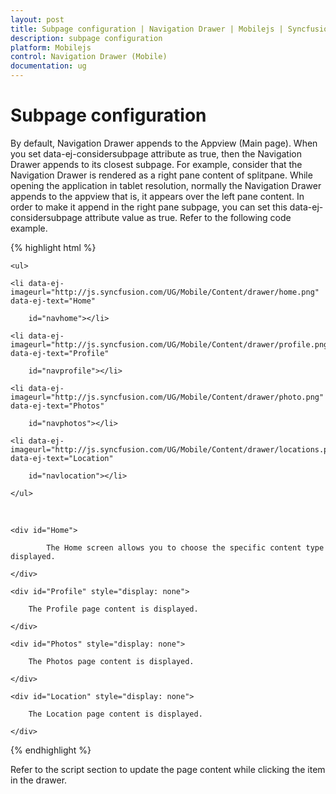 ```yaml
---
layout: post
title: Subpage configuration | Navigation Drawer | Mobilejs | Syncfusion
description: subpage configuration
platform: Mobilejs
control: Navigation Drawer (Mobile)
documentation: ug
---
```


# Subpage configuration

By default, Navigation Drawer appends to the Appview (Main page). When you set data-ej-considersubpage attribute as true, then the Navigation Drawer appends to its closest subpage. For example, consider that the Navigation Drawer is rendered as a right pane content of splitpane. While opening the application in tablet resolution, normally the Navigation Drawer appends to the appview that is, it appears over the left pane content. In order to make it append in the right pane subpage, you can set this data-ej-considersubpage attribute value as true.
Refer to the following code example.

{% highlight html %}

<div data-role="ejmnavigationdrawer" id="navpane" data-ej-enablelistview="true" data-ej-listviewsettings-touchend="navListClick" data-ej-considersubpage="true">

    <ul>

	<li data-ej-imageurl="http://js.syncfusion.com/UG/Mobile/Content/drawer/home.png" data-ej-text="Home"

		id="navhome"></li>

	<li data-ej-imageurl="http://js.syncfusion.com/UG/Mobile/Content/drawer/profile.png" data-ej-text="Profile"

		id="navprofile"></li>

	<li data-ej-imageurl="http://js.syncfusion.com/UG/Mobile/Content/drawer/photo.png" data-ej-text="Photos"

		id="navphotos"></li>

	<li data-ej-imageurl="http://js.syncfusion.com/UG/Mobile/Content/drawer/locations.png" data-ej-text="Location"

		id="navlocation"></li>

	</ul>

</div>

<div id="head" data-role="ejmheader" data-ej-title="NavigationDrawer" data-ej-position="normal"></div>

<div id="content" style="margin-top: 45px;">

	<div id="Home">

			The Home screen allows you to choose the specific content type displayed.

	</div>

	<div id="Profile" style="display: none">

		The Profile page content is displayed.

	</div>

	<div id="Photos" style="display: none">

		The Photos page content is displayed.

	</div>

	<div id="Location" style="display: none">

		The Location page content is displayed.

	</div>

</div>

{% endhighlight %}

Refer to the script section to update the page content while clicking the item in the drawer.